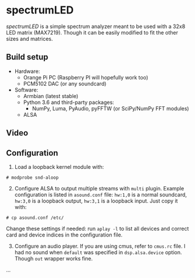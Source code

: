 # spectrumLED

*spectrumLED* is a simple spectrum analyzer meant to be used with a 32x8 LED matrix (MAX7219). Though it can be easily modified to fit the other sizes and matrices.

## Build setup

* Hardware:
	* Orange Pi PC (Raspberry PI will hopefully work too)
	* PCM5102 DAC (or any soundcard)
* Software:
	* Armbian (latest stable)
	* Python 3.6 and third-party packages:
		* NumPy, Luma, PyAudio, pyFFTW (or SciPy/NumPy FFT modules)
	* ALSA

## Video

## Configuration

1. Load a loopback kernel module with:
```
# modprobe snd-aloop
```

2. Configure ALSA to output multiple streams with `multi` plugin. Example configuration is listed in `asound.conf` file: `hw:1,0` is a normal soundcard, `hw:3,0` is a loopback output, `hw:3,1` is a loopback input. Just copy it with:

```
# cp asound.conf /etc/
```

Change these settings if needed: run `aplay -l` to list all devices and correct card and device indices in the configuration file.

3. Configure an audio player. If you are using cmus, refer to `cmus.rc` file. I had no sound when `default` was specified in `dsp.alsa.device` option. Though `out` wrapper works fine.

... 
